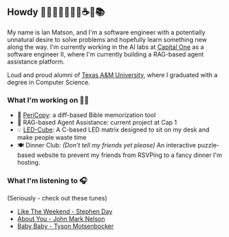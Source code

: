 ## Howdy 👋🤠🧗🏼🏊🏻‍♂️☕️🎹📚

My name is Ian Matson, and I'm a software engineer with a potentially unnatural desire to solve problems and hopefully learn something new along the way. I'm currently working in the AI labs at [Capital One](https://www.capitalone.com/) as a software engineer II, where I'm currently building a RAG-based agent assistance platform. 

Loud and proud alumni of [Texas A&M University](https://www.tamu.edu/), where I graduated with a degree in Computer Science.

### What I'm working on 👨‍💻
- 📖 [PeriCopy](https://www.pericopy.net): a diff-based Bible memorization tool
- 🤖 RAG-based Agent Assistance: current project at Cap 1
- 💡 [LED-Cube](https://github.com/elliotmatson/LED_Cube): A C-based LED matrix designed to sit on my desk and make people waste time
- 🍽 Dinner Club: _(Don't tell my friends yet please)_ An interactive puzzle-based website to prevent my friends from RSVPing to a fancy dinner I'm hosting.


### What I'm listening to 🎧
(Seriously - check out these tunes)
- [Like The Weekend - Stephen Day](https://open.spotify.com/track/1MgLsGWLuv1TDmKt2VTQbU?si=7cc1dbef2410442e)
- [About You - John Mark Nelson](https://open.spotify.com/track/2cSRV9TqkAlA5Gi6LpD0v0?si=4649ba9ab4064ca4)
- [Baby Baby - Tyson Motsenbocker](https://open.spotify.com/track/4vOH7BmkYyv90SCcxS23iy?si=b4429c44f033492c)

